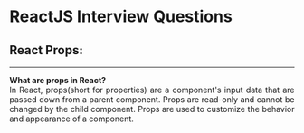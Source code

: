 # ReactJS Interview Questions

<div style="text-align: justify">

## React Props:

---

**What are props in React?**  
In React, props(short for properties) are a component's input data that are passed down from a parent
component. Props are read-only and cannot be changed by the child component. Props are used to customize
the behavior and appearance of a component.
</div>
